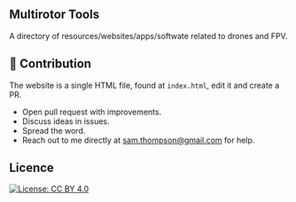 ## Multirotor Tools

A directory of resources/websites/apps/softwate related to drones and FPV.

## 👬 Contribution

The website is a single HTML file, found at `index.html`, edit it and create a PR.

- Open pull request with improvements.
- Discuss ideas in issues.
- Spread the word.
- Reach out to me directly at sam.thompson@gmail.com for help.

## Licence

[![License: CC BY 4.0](https://img.shields.io/badge/License-CC%20BY%204.0-lightgrey.svg)](https://creativecommons.org/licenses/by/4.0/)
